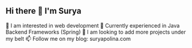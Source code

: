 ## Hi there 👋 I'm Surya
🌱 I am interested in web development
🔭 Currently experienced in Java Backend Frameworks (Spring)
🤔 I am looking to add more projects under my belt
📫 Follow me on my blog: suryapolina.com

<!--
**surpol/surpol** is a ✨ _special_ ✨ repository because its `README.md` (this file) appears on your GitHub profile.

Here are some ideas to get you started:

- 🔭 I’m currently working on ...
- 🌱 I’m currently learning ...
- 👯 I’m looking to collaborate on ...
- 🤔 I’m looking for help with ...
- 💬 Ask me about ...
- 📫 How to reach me: ...
- 😄 Pronouns: ...
- ⚡ Fun fact: ...
-->
